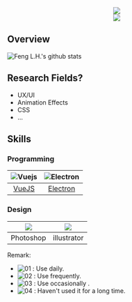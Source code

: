 <div align="center"><img src="https://s1.ax1x.com/2020/07/22/U7AME6.png" /></div>

<div align="center"><img src="https://visitor-badge.glitch.me/badge?page_id=zpfz" /></div>

## Overview
![Feng L.H.'s github stats](https://github-readme-stats.vercel.app/api?username=zpfz&show_icons=true)

## Research Fields?
  - UX/UI
  - Animation Effects
  - CSS
  - ...
  
## Skills

### Programming
| ![Vuejs](https://s1.ax1x.com/2020/07/22/U7hkn0.png) | ![Electron](https://s1.ax1x.com/2020/07/22/U7h9pj.png) | 
| :-: | :-: |
 [VueJS](https://cn.vuejs.org/) | [Electron](http://www.electronjs.org/) | 

### Design
| ![](https://s1.ax1x.com/2020/07/22/U7hiXq.png) | ![](https://s1.ax1x.com/2020/07/22/U7fztg.png) |
| :-: | :-: |
|Photoshop | illustrator |

Remark:
 - ![01](https://s1.ax1x.com/2020/07/22/U74gZ6.png) : Use daily.
 - ![02](https://s1.ax1x.com/2020/07/22/U746qx.png) : Use frequently.
 - ![03](https://s1.ax1x.com/2020/07/22/U74ys1.png) : Use occasionally .
 - ![04](https://s1.ax1x.com/2020/07/22/U74sMR.png) : Haven't used it for a long time.
